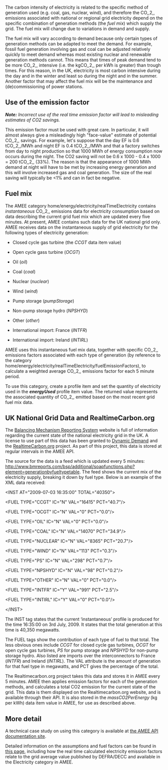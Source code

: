 The carbon intensity of electricity is related to the specific method of
generation used (e.g. coal, gas, nuclear, wind), and therefore the
CO,,2,, emissions associated with national or regional grid electricity
depend on the specific combination of generation methods (the *fuel
mix*) which supply the grid. The fuel mix will change due to variations
in demand and supply.

The fuel mix will vary according to demand because only certain types of
generation methods can be adapted to meet the demand. For example,
fossil fuel generation involving gas and coal can be adjusted relatively
quickly to meet demand whereas most existing nuclear and renewable
generation methods cannot. This means that times of peak demand tend to
be more CO,,2,, intensive (i.e. the kgCO,,2,, per kWh is greater) than
trough times. For this reason, in the UK, electricity is most carbon
intensive during the day and in the winter and least so during the night
and in the summer. Another factor that may affect the fuel mix will be
the maintenance and (de)commissioning of power stations.

## Use of the emission factor

***Note:** Incorrect use of the real time emission factor will lead to
misleading estimates of CO2 savings.*

This emission factor must be used with great care. In particular, it
will almost always give a misleadingly high "face-value" estimate of
potential CO,,2,, savings. For example, let's suppose that the day EF is
0.6 tCO,,2,,/MWh and night EF is 0.4 tCO,,2,,/MWh and that a factory
switches from day to night production so that 1000 MWh of energy
consumption now occurs during the night. The CO2 saving will not be 0.6
x 1000 - 0.4 x 1000 = 200 tCO,,2,, (33%). The reason is that the
appearance of 1000 MWh demand at night will have to be met by increasing
energy generation and this will involve increased gas and coal
generation. The size of the real saving will typically be \<1% and can
in fact be negative.

## Fuel mix

The AMEE category home/energy/electricity/realTimeElectricity contains
*instantaneous* CO,,2,, emissions data for electricity consumption based
on data describing the current grid fuel mix which are updated every
five minutes. At present, AMEE contains such data for the UK national
grid only. AMEE receives data on the instantaneous supply of grid
electricity for the following types of electricity generation:

  - Closed cycle gas turbine (the *CCGT* data item value)

<!-- end list -->

  - Open cycle gass turbine (*OCGT*)

<!-- end list -->

  - Oil (*oil*)

<!-- end list -->

  - Coal (*coal*)

<!-- end list -->

  - Nuclear (*nuclear*)

<!-- end list -->

  - Wind (*wind*)

<!-- end list -->

  - Pump storage (*pumpStorage*)

<!-- end list -->

  - Non-pump storage hydro (*NPSHYD*)

<!-- end list -->

  - Other (*other*)

<!-- end list -->

  - International import: France (*INTFR*)

<!-- end list -->

  - International import: Ireland (*INTIRL*)

AMEE uses this instantaneous fuel mix data, together with specific
CO,,2,, emissions factors associated with each type of generation (by
reference to the category
home/energy/electricity/realTimeElectricity/fuelEmissionFactors), to
calculate a weighted average CO,,2,, emissions factor for each 5 minute
period.

To use this category, create a profile item and set the quantity of
electricity used in the ***energyUsed*** profile item value. The
returned value represents the associated quantity of CO,,2,, emitted
based on the most recent grid fuel mix data.

## UK National Grid Data and RealtimeCarbon.org

The [Balancing Mechanism Reporting System](http://www.bmreports.com)
website is full of information regarding the current state of the
national electricity grid in the UK. A license to use part of this data
has been granted to [Dynamic Demand](http://www.dynamicdemand.co.uk/)
and the [RealtimeCarbon.org](http://RealtimeCarbon.org) project. As part
of this project, this data is stored at regular intervals in the AMEE
API.

The source for the data is a feed which is updated every 5 minutes:
<http://www.bmreports.com/bsp/additional/soapfunctions.php?element=generationbyfueltypetable>.
The feed shows the current mix of the electricity supply, breaking it
down by fuel type. Below is an example of the XML data received:

\<INST AT="2009-07-03 16:35:00" TOTAL="40350"\>

\<FUEL TYPE="CCGT" IC="N" VAL="16415" PCT="40.7"/\>

\<FUEL TYPE="OCGT" IC="N" VAL="0" PCT="0.0"/\>

\<FUEL TYPE="OIL" IC="N" VAL="0" PCT="0.0"/\>

\<FUEL TYPE="COAL" IC="N" VAL="14070" PCT="34.9"/\>

\<FUEL TYPE="NUCLEAR" IC="N" VAL="8365" PCT="20.7"/\>

\<FUEL TYPE="WIND" IC="N" VAL="113" PCT="0.3"/\>

\<FUEL TYPE="PS" IC="N" VAL="298" PCT="0.7"/\>

\<FUEL TYPE="NPSHYD" IC="N" VAL="98" PCT="0.2"/\>

\<FUEL TYPE="OTHER" IC="N" VAL="0" PCT="0.0"/\>

\<FUEL TYPE="INTFR" IC="Y" VAL="991" PCT="2.5"/\>

\<FUEL TYPE="INTIRL" IC="Y" VAL="0" PCT="0.0"/\>

\</INST\>

The INST tag states that the current ‘instantaneous’ profile is produced
for the time 16:35:00 on 3rd July, 2009. It states that the total
generation at this time is 40,350 megawatts.

The FUEL tags show the contribution of each type of fuel to that total.
The less obvious ones include *CCGT* for closed cycle gas turbines,
*OCGT* for open cycle gas turbines, *PS* for pump storage and *NPSHYD*
for non-pump storage hydro. Also listed are imports over the
interconnectors to France (*INTFR*) and Ireland (*INTIRL*). The VAL
attribute is the amount of generation for that fuel type in megawatts,
and PCT gives the percentage of the total.

The Realtimecarbon.org project takes this data and stores it in AMEE
every 5 minutes. AMEE then applies emission factors for each of the
generation methods, and calculates a total CO2 emission for the current
state of the grid. This data is them displayed on the Realtimecarbon.org
website, and is available through their API. It is also stored in the
*massCO2PerEnergy* (kg per kWh) data item value in AMEE, for use as
described above.

## More detail

A technical case study on using this category is available at [the AMEE
API documentation
site](http://my.amee.com/developers/wiki/RealTimeElectricity).

Detailed information on the assumptions and fuel factors can be found in
[this page](UK_electricity_methodology), including how the real time
calculated electricity emission factors relate to the grid average value
published by DEFRA/DECC and available in the Electricity category in
AMEE.
